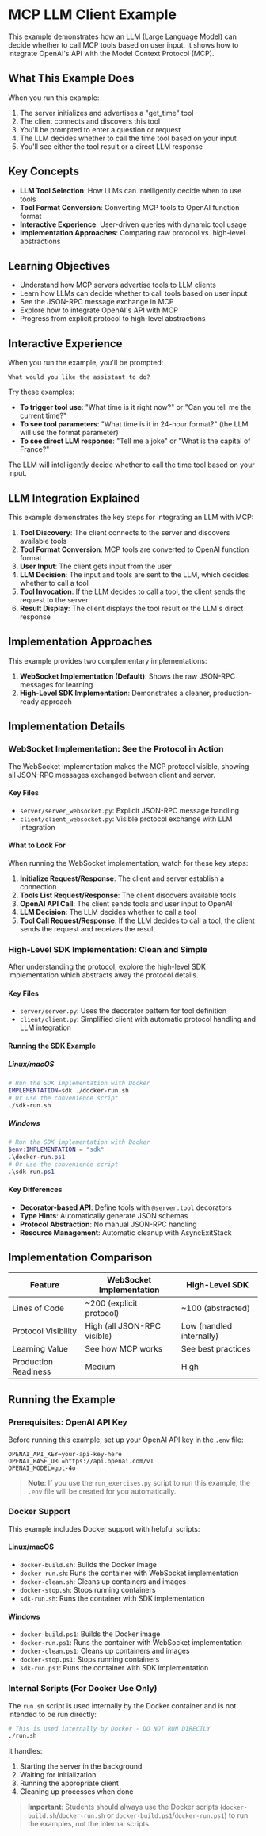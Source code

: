 # MCP LLM Client Example

This example demonstrates how an LLM (Large Language Model) can decide whether to call MCP tools based on user input. It shows how to integrate OpenAI's API with the Model Context Protocol (MCP).

## What This Example Does

When you run this example:
1. The server initializes and advertises a "get_time" tool
2. The client connects and discovers this tool
3. You'll be prompted to enter a question or request
4. The LLM decides whether to call the time tool based on your input
5. You'll see either the tool result or a direct LLM response

## Key Concepts

- **LLM Tool Selection**: How LLMs can intelligently decide when to use tools
- **Tool Format Conversion**: Converting MCP tools to OpenAI function format
- **Interactive Experience**: User-driven queries with dynamic tool usage
- **Implementation Approaches**: Comparing raw protocol vs. high-level abstractions

## Learning Objectives

- Understand how MCP servers advertise tools to LLM clients
- Learn how LLMs can decide whether to call tools based on user input
- See the JSON-RPC message exchange in MCP
- Explore how to integrate OpenAI's API with MCP
- Progress from explicit protocol to high-level abstractions

## Interactive Experience

When you run the example, you'll be prompted:

```
What would you like the assistant to do?
```

Try these examples:

- **To trigger tool use**: "What time is it right now?" or "Can you tell me the current time?"
- **To see tool parameters**: "What time is it in 24-hour format?" (the LLM will use the format parameter)
- **To see direct LLM response**: "Tell me a joke" or "What is the capital of France?"

The LLM will intelligently decide whether to call the time tool based on your input.

## LLM Integration Explained

This example demonstrates the key steps for integrating an LLM with MCP:

1. **Tool Discovery**: The client connects to the server and discovers available tools
2. **Tool Format Conversion**: MCP tools are converted to OpenAI function format
3. **User Input**: The client gets input from the user
4. **LLM Decision**: The input and tools are sent to the LLM, which decides whether to call a tool
5. **Tool Invocation**: If the LLM decides to call a tool, the client sends the request to the server
6. **Result Display**: The client displays the tool result or the LLM's direct response

## Implementation Approaches

This example provides two complementary implementations:

1. **WebSocket Implementation (Default)**: Shows the raw JSON-RPC messages for learning
2. **High-Level SDK Implementation**: Demonstrates a cleaner, production-ready approach

## Implementation Details

### WebSocket Implementation: See the Protocol in Action

The WebSocket implementation makes the MCP protocol visible, showing all JSON-RPC messages exchanged between client and server.

#### Key Files
- `server/server_websocket.py`: Explicit JSON-RPC message handling
- `client/client_websocket.py`: Visible protocol exchange with LLM integration

#### What to Look For

When running the WebSocket implementation, watch for these key steps:

1. **Initialize Request/Response**: The client and server establish a connection
2. **Tools List Request/Response**: The client discovers available tools
3. **OpenAI API Call**: The client sends tools and user input to OpenAI
4. **LLM Decision**: The LLM decides whether to call a tool
5. **Tool Call Request/Response**: If the LLM decides to call a tool, the client sends the request and receives the result

### High-Level SDK Implementation: Clean and Simple

After understanding the protocol, explore the high-level SDK implementation which abstracts away the protocol details.

#### Key Files
- `server/server.py`: Uses the decorator pattern for tool definition
- `client/client.py`: Simplified client with automatic protocol handling and LLM integration

#### Running the SDK Example

##### Linux/macOS
```bash
# Run the SDK implementation with Docker
IMPLEMENTATION=sdk ./docker-run.sh
# Or use the convenience script
./sdk-run.sh
```

##### Windows
```powershell
# Run the SDK implementation with Docker
$env:IMPLEMENTATION = "sdk"
.\docker-run.ps1
# Or use the convenience script
.\sdk-run.ps1
```

#### Key Differences
- **Decorator-based API**: Define tools with `@server.tool` decorators
- **Type Hints**: Automatically generate JSON schemas
- **Protocol Abstraction**: No manual JSON-RPC handling
- **Resource Management**: Automatic cleanup with AsyncExitStack

## Implementation Comparison

| Feature              | WebSocket Implementation    | High-Level SDK           |
| -------------------- | --------------------------- | ------------------------ |
| Lines of Code        | ~200 (explicit protocol)    | ~100 (abstracted)        |
| Protocol Visibility  | High (all JSON-RPC visible) | Low (handled internally) |
| Learning Value       | See how MCP works           | See best practices       |
| Production Readiness | Medium                      | High                     |

## Running the Example

### Prerequisites: OpenAI API Key

Before running this example, set up your OpenAI API key in the `.env` file:

```
OPENAI_API_KEY=your-api-key-here
OPENAI_BASE_URL=https://api.openai.com/v1
OPENAI_MODEL=gpt-4o
```

> **Note**: If you use the `run_exercises.py` script to run this example, the `.env` file will be created for you automatically.

### Docker Support

This example includes Docker support with helpful scripts:

#### Linux/macOS
- `docker-build.sh`: Builds the Docker image
- `docker-run.sh`: Runs the container with WebSocket implementation
- `docker-clean.sh`: Cleans up containers and images
- `docker-stop.sh`: Stops running containers
- `sdk-run.sh`: Runs the container with SDK implementation

#### Windows
- `docker-build.ps1`: Builds the Docker image
- `docker-run.ps1`: Runs the container with WebSocket implementation
- `docker-clean.ps1`: Cleans up containers and images
- `docker-stop.ps1`: Stops running containers
- `sdk-run.ps1`: Runs the container with SDK implementation

### Internal Scripts (For Docker Use Only)

The `run.sh` script is used internally by the Docker container and is not intended to be run directly:

```bash
# This is used internally by Docker - DO NOT RUN DIRECTLY
./run.sh
```

It handles:
1. Starting the server in the background
2. Waiting for initialization
3. Running the appropriate client
4. Cleaning up processes when done

> **Important**: Students should always use the Docker scripts (`docker-build.sh`/`docker-run.sh` or `docker-build.ps1`/`docker-run.ps1`) to run the examples, not the internal scripts.
